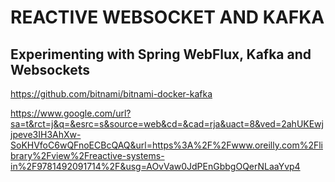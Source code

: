 # REACTIVE WEBSOCKET AND KAFKA

##  Experimenting with Spring WebFlux, Kafka and Websockets


https://github.com/bitnami/bitnami-docker-kafka

https://www.google.com/url?sa=t&rct=j&q=&esrc=s&source=web&cd=&cad=rja&uact=8&ved=2ahUKEwjjpeve3IH3AhXw-SoKHVfoC6wQFnoECBcQAQ&url=https%3A%2F%2Fwww.oreilly.com%2Flibrary%2Fview%2Freactive-systems-in%2F9781492091714%2F&usg=AOvVaw0JdPEnGbbgOQerNLaaYvp4
